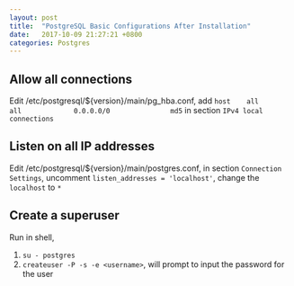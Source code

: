 ```yaml
---
layout: post
title:  "PostgreSQL Basic Configurations After Installation"
date:   2017-10-09 21:27:21 +0800
categories: Postgres
---
```


## Allow all connections  
Edit /etc/postgresql/${version}/main/pg_hba.conf, add `host    all             all             0.0.0.0/0               md5` in section `IPv4 local connections`  
## Listen on all IP addresses
Edit /etc/postgresql/${version}/main/postgres.conf, in section `Connection Settings`, uncomment `listen_addresses = 'localhost'`, change the `localhost` to `*`
## Create a superuser
Run in shell,  
1. `su - postgres`  
2. `createuser -P -s -e <username>`, will prompt to input the password for the user
